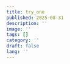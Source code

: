 ```yaml
---
title: try_one
published: 2025-08-31
description: ''
image: ''
tags: []
category: ''
draft: false 
lang: ''
---
```

